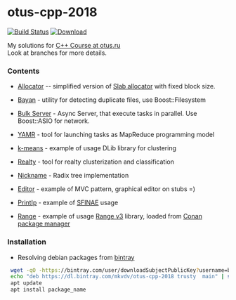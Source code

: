 # otus-cpp-2018
[![Build Status](https://travis-ci.com/mkvdv/otus-cpp-2018.svg?branch=master)](https://travis-ci.com/mkvdv/otus-cpp-2018)
[ ![Download](https://api.bintray.com/packages/mkvdv/otus-cpp-2018/ha/images/download.svg) ](https://bintray.com/mkvdv/otus-cpp-2018/ha/_latestVersion)

My solutions for [C++ Course at otus.ru](https://otus.ru/learning/9745)  
Look at branches for more details.


### Contents

* [Allocator](https://github.com/mkvdv/otus-cpp-2018/tree/task03)
-- simplified version of [Slab allocator](https://en.wikipedia.org/wiki/Slab_allocation) with fixed block size.

* [Bayan](https://github.com/mkvdv/otus-cpp-2018/tree/task08_2) - utility for detecting duplicate files, use 
Boost::Filesystem

* [Bulk Server](https://github.com/mkvdv/otus-cpp-2018/tree/task12) - Async Server, that execute tasks in parallel. 
Use Boost::ASIO for network.

* [YAMR](https://github.com/mkvdv/otus-cpp-2018/tree/task14) - tool for launching tasks as MapReduce programming model

* [k-means](https://github.com/mkvdv/otus-cpp-2018/tree/task15) - example of usage DLib library for clustering

* [Realty](https://github.com/mkvdv/otus-cpp-2018/tree/task16) - tool for realty clusterization and classification

* [Nickname](https://github.com/mkvdv/otus-cpp-2018/tree/task07_2) - Radix tree implementation

* [Editor](https://github.com/mkvdv/otus-cpp-2018/tree/task05) - example of MVC pattern, graphical editor on stubs =)

* [PrintIp](https://github.com/mkvdv/otus-cpp-2018/tree/task04) - example of 
[SFINAE](https://en.wikipedia.org/wiki/Substitution_failure_is_not_an_error) usage 

* [Range](https://github.com/mkvdv/otus-cpp-2018/tree/task09_2) - example of usage [Range v3](https://github.com/ericniebler/range-v3) 
library, loaded from [Conan package manager](https://conan.io/)


### Installation

* Resolving debian packages from [bintray](https://bintray.com/mkvdv/otus-cpp-2018/ha)

```bash
 wget -qO -https://bintray.com/user/downloadSubjectPublicKey?username=bintray | sudo apt-key add -
 echo "deb https://dl.bintray.com/mkvdv/otus-cpp-2018 trusty  main" | sudo tee -a /etc/apt/sources.list
 apt update
 apt install package_name
``` 
